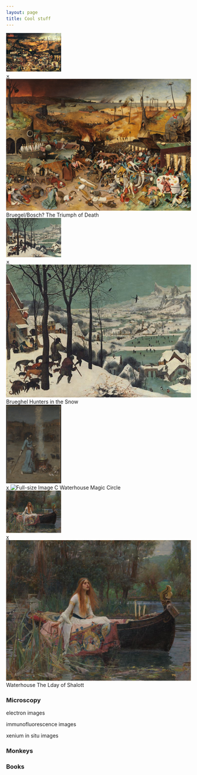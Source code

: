 ```yaml
---
layout: page
title: Cool stuff
---
```

<!-- A -->
  <a href="#popupA">
  <img src="thumbnail/Brueghel-the-triumph-of-death.jpg" alt="Thumbnail A" width="150">
  </a>

<div id="popupA" class="overlay">
  <a class="close" href="#">×</a>
  <img src="images/The_Triumph_of_Death_by_Pieter_Bruegel_the_Elder.jpg" alt="Full-size Image A">
  Bruegel/Bosch? The Triumph of Death
</div>


<!-- B -->
  <a href="#popupB">
  <img src="images/Brueghel_hunters_in_the_snow.jpg" alt="Thumbnail B" width="150">
  </a>

<div id="popupB" class="overlay">
  <a class="close" href="#">×</a>
  <img src="images/Brueghel_hunters_in_the_snow.jpg" alt="Full-size Image B">
  Brueghel Hunters in the Snow
</div>

<!-- C -->
<a href="#popupC">
<img src="images/john_waterhouse_magic_circle.jpg" alt="Thumbnail C" width="150">
</a>

<div id= "popupC" class="overlay">
  <a class="close" href="#">x
  </a>
  <img src="images/john_waterhouse_magic_circle.jp" alt="Full-size Image C">
  Waterhouse Magic Circle
</div>

    
<!-- D -->
<a href="#popupD">
  <img src="images/john_waterhouse_lady_of_shalott.jpg" alt="Thumbnail D" width="150">
    </a>
<div id= "popupD" class="overlay">
  <a class="close" href="#">x
  </a>
  <img src="images/john_waterhouse_lady_of_shalott.jpg" alt="Full-size Image D">
  Waterhouse The Lday of Shalott
</div>
    
### Microscopy
electron images


immunofluorescence images


xenium in situ images

### Monkeys


### Books


<br>
<br>
<br>





